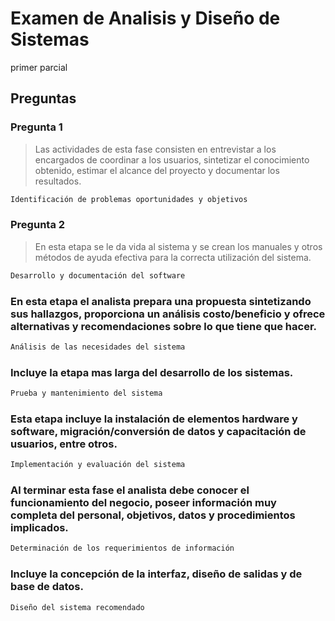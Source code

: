 # Examen de Analisis y Diseño de Sistemas
primer parcial

## Preguntas

### Pregunta 1

> Las actividades de esta fase consisten en entrevistar a los encargados de coordinar a los usuarios, sintetizar el conocimiento obtenido, estimar el alcance del proyecto y documentar los resultados.
```bash
Identificación de problemas oportunidades y objetivos
```

### Pregunta 2

> En esta etapa se le da vida al sistema y se crean los manuales y otros métodos de ayuda efectiva para la correcta utilización del sistema.
```bash
Desarrollo y documentación del software
```
### En esta etapa el analista prepara una propuesta sintetizando sus hallazgos, proporciona un análisis costo/beneficio y ofrece alternativas y recomendaciones sobre lo que tiene que hacer.
```bash
Análisis de las necesidades del sistema
```

### Incluye la etapa mas larga del desarrollo de los sistemas.
```bash
Prueba y mantenimiento del sistema
```

### Esta etapa incluye la instalación de elementos hardware y software, migración/conversión de datos y capacitación de usuarios, entre otros.
```bash
Implementación y evaluación del sistema
```

### Al terminar esta fase el analista debe conocer el funcionamiento del negocio, poseer información muy completa del personal, objetivos, datos y procedimientos implicados.
```bash
Determinación de los requerimientos de información
```

### Incluye la concepción de la interfaz, diseño de salidas y de base de datos.
```bash
Diseño del sistema recomendado
```
